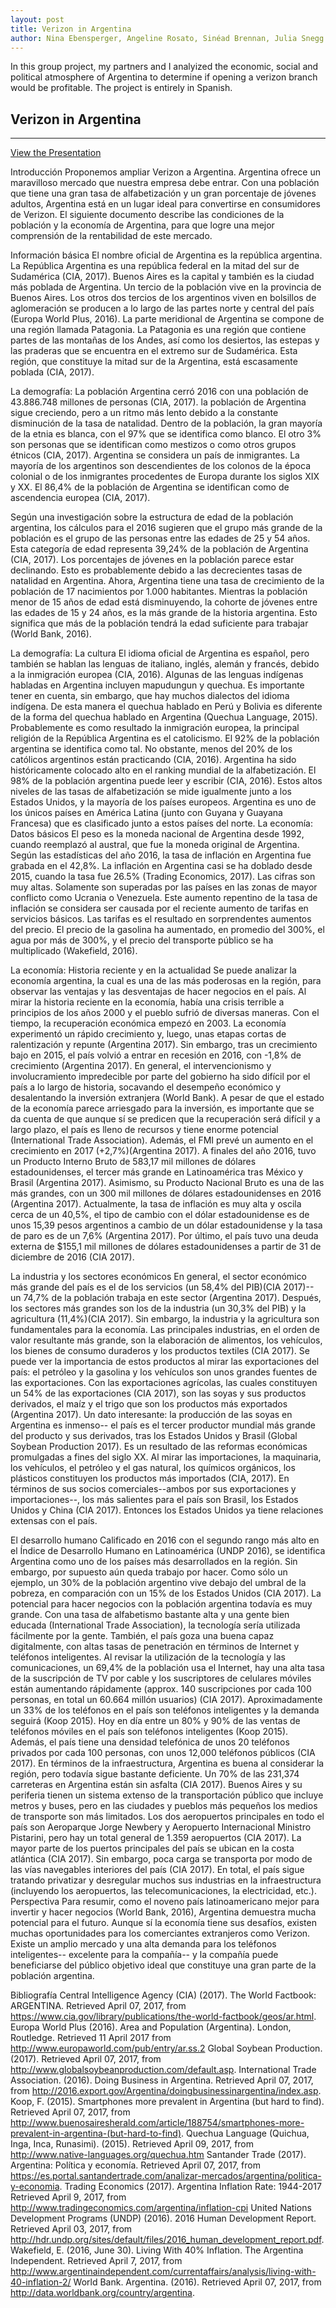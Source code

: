 ```yaml
---
layout: post
title: Verizon in Argentina 
author: Nina Ebensperger, Angeline Rosato, Sinéad Brennan, Julia Snegg
---
```


In this group project, my partners and I analyized the economic, social and political atmosphere of Argentina to determine if opening a verizon branch would be profitable. The project is entirely in Spanish. 

## Verizon in Argentina 
-----

[View the Presentation](https://docs.google.com/presentation/d/1xbmo9zxVZcUyMHl-fNYK2sVGPj7UCMXgabSZ0QYyOtE/edit?usp=sharing)

Introducción
Proponemos ampliar Verizon a Argentina. Argentina ofrece un maravilloso mercado que nuestra empresa debe entrar. Con una población que tiene una gran tasa de alfabetización y un gran porcentaje de jóvenes adultos, Argentina está en un lugar ideal para convertirse en consumidores de Verizon. El siguiente documento describe las condiciones de la población y la economía de Argentina, para que logre una mejor comprensión de la rentabilidad de este mercado.

Información básica
El nombre oficial de Argentina es la república argentina. La República Argentina es una república federal en la mitad del sur de Sudamérica (CIA, 2017). Buenos Aires es la capital y también es la ciudad más poblada de Argentina. Un tercio de la población vive en la provincia de Buenos Aires. Los otros dos tercios de los argentinos viven en bolsillos de aglomeración se producen a lo largo de las partes norte y central del país (Europa World Plus, 2016). La parte meridional de Argentina se compone de una región llamada Patagonia. La Patagonia es una región que contiene partes de las montañas de los Andes, así como los desiertos, las estepas y las praderas que se encuentra en el extremo sur de Sudamérica. Esta región, que constituye la mitad sur de la Argentina, está escasamente poblada (CIA, 2017).
 
 La demografía: La población
Argentina cerró 2016 con una población de 43.886.748 millones de personas (CIA, 2017).  la población de Argentina sigue creciendo, pero a un ritmo más lento debido a la constante disminución de la tasa de natalidad. Dentro de la población, la gran mayoría de la etnia es blanca, con el 97% que se identifica como blanco. El otro 3% son personas que se identifican como mestizos o como otros grupos étnicos (CIA, 2017). Argentina se considera un país de inmigrantes. La mayoría de los argentinos son descendientes de los colonos de la época colonial o de los inmigrantes procedentes de Europa durante los siglos XIX y XX. El 86,4% de la población de Argentina se identifican como de ascendencia europea (CIA, 2017).
 
Según una investigación sobre la estructura de edad de la población argentina, los cálculos para el 2016 sugieren que el grupo más grande de la población es el grupo de las personas entre las edades de 25 y 54 años. Esta categoría de edad representa 39,24% de la población de Argentina (CIA, 2017). Los porcentajes de jóvenes en la población parece estar declinando. Esto es probablemente debido a las decrecientes tasas de natalidad en Argentina. Ahora, Argentina tiene una tasa de crecimiento de la población de 17 nacimientos por 1.000 habitantes. Mientras la población menor de 15 años de edad está disminuyendo, la cohorte de jóvenes entre las edades de 15 y 24 años, es la más grande de la historia argentina. Esto significa que más de la población tendrá la edad suficiente para trabajar (World Bank, 2016).

La demografía: La cultura
El idioma oficial de Argentina es español, pero también se hablan las lenguas de italiano, inglés, alemán y francés, debido a la inmigración europea (CIA, 2016). Algunas de las lenguas indígenas habladas en Argentina incluyen mapudungun y quechua. Es importante tener en cuenta, sin embargo, que hay muchos dialectos del idioma indígena. De esta manera el quechua hablado en Perú y Bolivia es diferente de la forma del quechua hablado en Argentina (Quechua Language, 2015). Probablemente es como resultado la inmigración europea, la principal religión de la República Argentina es el catolicismo. El 92% de la población argentina se identifica como tal. No obstante, menos del 20% de los católicos argentinos están practicando (CIA, 2016).
Argentina ha sido históricamente colocado alto en el ranking mundial de la alfabetización. El 98% de la población argentina puede leer y escribir (CIA, 2016). Estos altos niveles de las tasas de alfabetización se mide igualmente junto a los Estados Unidos, y la mayoría de los países europeos. Argentina es uno de los únicos países en América Latina (junto con Guyana y Guayana Francesa) que es clasificado junto a estos países del norte.
La economía: Datos básicos
El peso es la moneda nacional de Argentina desde 1992, cuando reemplazó al austral, que fue la moneda original de Argentina. Según las estadísticas del año 2016, la tasa de inflación en Argentina fue grabada en el 42,8%. La inflación en Argentina casi se ha doblado desde 2015, cuando la tasa fue 26.5% (Trading Economics, 2017). Las cifras son muy altas. Solamente son superadas por las países en las zonas de mayor conflicto como Ucrania o Venezuela. Este aumento repentino de la tasa de inflación se considera ser causada por el reciente aumento de tarifas en servicios básicos. Las tarifas es el resultado en sorprendentes aumentos del precio. El precio de la gasolina ha aumentado, en promedio del 300%, el agua por más de 300%, y el precio del transporte público se ha multiplicado (Wakefield, 2016).

La economía: Historia reciente y en la actualidad
Se puede analizar la economía argentina, la cual es una de las más poderosas en la región, para observar las ventajas y las desventajas de hacer negocios en el país. Al mirar la historia reciente en la economía, había una crisis terrible a principios de los años 2000 y el pueblo sufrió de diversas maneras. Con el tiempo, la recuperación económica empezó en 2003. La economía experimentó un rápido crecimiento y, luego, unas etapas cortas de ralentización y repunte (Argentina 2017). Sin embargo, tras un crecimiento bajo en 2015, el país volvió a entrar en recesión en 2016, con -1,8% de crecimiento (Argentina 2017). En general, el intervencionismo y involucramiento impredecible por parte del gobierno ha sido difícil por el país a lo largo de historia, socavando el desempeño económico y desalentando la inversión extranjera (World Bank). A pesar de que el estado de la economía parece arriesgado para la inversión, es importante que se da cuenta de que aunque sí se predicen que la recuperación será difícil y a largo plazo, el país es lleno de recursos y tiene enorme potencial (International Trade Association). Además, el FMI prevé un aumento en el crecimiento en 2017 (+2,7%)(Argentina 2017).
A finales del año 2016, tuvo un Producto Interno Bruto de 583,17 mil millones de dólares estadounidenses, el tercer más grande en Latinoamérica tras México y Brasil (Argentina 2017). Asimismo, su Producto Nacional Bruto es una de las más grandes, con un 300 mil millones de dólares estadounidenses en 2016 (Argentina 2017). Actualmente, la tasa de inflación es muy alta y oscila cerca de un 40,5%, el tipo de cambio con el dólar estadounidense es de unos 15,39 pesos argentinos a cambio de un dólar estadounidense y la tasa de paro es de un 7,6% (Argentina 2017). Por último, el país tuvo una deuda externa de $155,1 mil millones de dólares estadounidenses a partir de 31 de diciembre de 2016 (CIA 2017).

La industria y los sectores económicos
En general, el sector económico más grande del país es el de los servicios (un 58,4% del PIB)(CIA 2017)-- un 74,7% de la población trabaja en este sector (Argentina 2017). Después, los sectores más grandes son los de la industria (un 30,3% del PIB) y la agricultura (11,4%)(CIA 2017). Sin embargo, la industria y la agricultura son fundamentales para la economía. Las principales industrias, en el orden de valor resultante más grande, son la elaboración de alimentos, los vehículos, los bienes de consumo duraderos y los productos textiles (CIA 2017). Se puede ver la importancia de estos productos al mirar las exportaciones del país: el petróleo y la gasolina y los vehículos son unos grandes fuentes de las exportaciones. Con las exportaciones agrícolas, las cuales constituyen un 54% de las exportaciones (CIA 2017), son las soyas y sus productos derivados, el maíz y el trigo que son los productos más exportados (Argentina 2017). Un dato interesante: la producción de las soyas en Argentina es inmenso-- el país es el tercer productor mundial más grande del producto y sus derivados, tras los Estados Unidos y Brasil (Global Soybean Production 2017). Es un resultado de las reformas económicas promulgadas a fines del siglo XX. Al mirar las importaciones, la maquinaria, los vehículos, el petróleo y el gas natural, los químicos orgánicos, los plásticos constituyen los productos más importados (CIA, 2017). En términos de sus socios comerciales--ambos por sus exportaciones y importaciones--, los más salientes para el país son Brasil, los Estados Unidos y China (CIA 2017). Entonces los Estados Unidos ya tiene relaciones extensas con el país.

El desarrollo humano
	Calificado en 2016 con el segundo rango más alto en el Índice de Desarrollo Humano en Latinoamérica (UNDP 2016), se identifica Argentina como uno de los países más desarrollados en la región. Sin embargo, por supuesto aún queda trabajo por hacer. Como sólo un ejemplo, un 30% de la población argentino vive debajo del umbral de la pobreza, en comparación con un 15% de los Estados Unidos (CIA 2017). La potencial para hacer negocios con la población argentina todavía es muy grande. Con una tasa de alfabetismo bastante alta y una gente bien educada (International Trade Association), la tecnología sería utilizada fácilmente por la gente. También, el país goza una buena capaz digitalmente, con altas tasas de penetración en términos de Internet y teléfonos inteligentes. Al revisar la utilización de la tecnología y las comunicaciones, un 69,4% de la población usa el Internet, hay una alta tasa de la suscripción de TV por cable y los suscriptores de celulares móviles están aumentando rápidamente (approx. 140 suscripciones por cada 100 personas, en total un 60.664 millón usuarios) (CIA 2017). Aproximadamente un 33% de los teléfonos en el país son teléfonos inteligentes y la demanda seguirá (Koop 2015). Hoy en día entre un 80% y 90% de las ventas de teléfonos móviles en el país son teléfonos inteligentes (Koop 2015). Además, el país tiene una densidad telefónica de unos 20 teléfonos privados por cada 100 personas, con unos 12,000 teléfonos públicos (CIA 2017).
En términos de la infraestructura, Argentina es buena al considerar la región, pero todavía sigue bastante deficiente. Un 70% de las 231,374 carreteras en Argentina están sin asfalta (CIA 2017). Buenos Aires y su periferia tienen un sistema extenso de la transportación público que incluye metros y buses, pero en las ciudades y pueblos más pequeños los medios de transporte son más limitados. Los dos aeropuertos principales en todo el país son Aeroparque Jorge Newbery y Aeropuerto Internacional Ministro Pistarini, pero hay un total general de 1.359 aeropuertos (CIA 2017). La mayor parte de los puertos principales del país se ubican en la costa atlántica (CIA 2017). Sin embargo, poca carga se transporta por modo de las vías navegables interiores del país (CIA 2017). En total, el país sigue tratando privatizar y desregular muchos sus industrias en la infraestructura (incluyendo los aeropuertos, las telecomunicaciones, la electricidad, etc.).
Perspectiva
Para resumir, como el noveno país latinoamericano mejor para invertir y hacer negocios (World Bank, 2016), Argentina demuestra mucha potencial para el futuro. Aunque sí la economía tiene sus desafíos, existen muchas oportunidades para los comerciantes extranjeros como Verizon. Existe un amplio mercado y una alta demanda para los teléfonos inteligentes-- excelente para la compañía-- y la compañía puede beneficiarse del público objetivo ideal que constituye una gran parte de la población argentina.






Bibliografía
Central Intelligence Agency (CIA) (2017). The World Factbook: ARGENTINA. Retrieved April 07, 2017, from https://www.cia.gov/library/publications/the-world-factbook/geos/ar.html.
Europa World Plus (2016). Area and Population (Argentina). London, Routledge. Retrieved 11 April 2017 from http://www.europaworld.com/pub/entry/ar.ss.2
Global Soybean Production. (2017). Retrieved April 07, 2017, from http://www.globalsoybeanproduction.com/default.asp.
International Trade Association. (2016). Doing Business in Argentina. Retrieved April 07, 2017, from http://2016.export.gov/Argentina/doingbusinessinargentina/index.asp.
Koop, F. (2015). Smartphones more prevalent in Argentina (but hard to find). Retrieved April 07, 2017, from http://www.buenosairesherald.com/article/188754/smartphones-more-prevalent-in-argentina-(but-hard-to-find).
Quechua Language (Quichua, Inga, Inca, Runasimi). (2015). Retrieved April 09, 2017, from http://www.native-languages.org/quechua.htm
Santander Trade (2017). Argentina: Política y economía. Retrieved April 07, 2017, from https://es.portal.santandertrade.com/analizar-mercados/argentina/politica-y-economia.
Trading Economics (2017). Argentina Inflation Rate: 1944-2017 Retrieved April 9, 2017, from http://www.tradingeconomics.com/argentina/inflation-cpi
United Nations Development Programs (UNDP) (2016). 2016 Human Development Report. Retrieved April 03, 2017, from http://hdr.undp.org/sites/default/files/2016_human_development_report.pdf.
Wakefield, E. (2016, June 30). Living With 40% Inflation. The Argentina Independent. Retrieved April 7, 2017, from http://www.argentinaindependent.com/currentaffairs/analysis/living-with-40-inflation-2/
World Bank. Argentina. (2016). Retrieved April 07, 2017, from http://data.worldbank.org/country/argentina.

